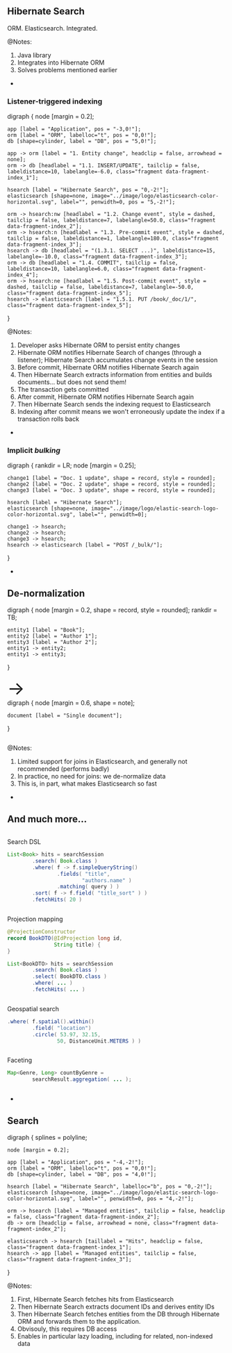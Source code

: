 ## Hibernate Search

ORM. Elasticsearch. Integrated.

@Notes:

1. Java library
1. Integrates into Hibernate ORM
1. Solves problems mentioned earlier

-

<!-- .element: class="nested-fragments-highlight-current" -->
### Listener-triggered indexing

<div class="viz" data-viz-engine="neato" data-width="900"
        data-viz-images="../image/logo/elasticsearch-color-horizontal.svg,200px,100px">
digraph {
	node [margin = 0.2];

	app [label = "Application", pos = "-3,0!"];
	orm [label = "ORM", labelloc="t", pos = "0,0!"];
	db [shape=cylinder, label = "DB", pos = "5,0!"];

	app -> orm [label = "1. Entity change", headclip = false, arrowhead = none];
	orm -> db [headlabel = "1.1. INSERT/UPDATE", tailclip = false, labeldistance=10, labelangle=-6.0, class="fragment data-fragment-index_1"];

	hsearch [label = "Hibernate Search", pos = "0,-2!"];
    elasticsearch [shape=none, image="../image/logo/elasticsearch-color-horizontal.svg", label="", penwidth=0, pos = "5,-2!"];

	orm -> hsearch:nw [headlabel = "1.2. Change event", style = dashed, tailclip = false, labeldistance=7, labelangle=50.0, class="fragment data-fragment-index_2"];
	orm -> hsearch:n [headlabel = "1.3. Pre-commit event", style = dashed, tailclip = false, labeldistance=1, labelangle=180.0, class="fragment data-fragment-index_3"];
	hsearch -> db [headlabel = "(1.3.1. SELECT ...)", labeldistance=15, labelangle=-10.0, class="fragment data-fragment-index_3"];
	orm -> db [headlabel = "1.4. COMMIT", tailclip = false, labeldistance=10, labelangle=6.0, class="fragment data-fragment-index_4"];
    orm -> hsearch:ne [headlabel = "1.5. Post-commit event", style = dashed, tailclip = false, labeldistance=7, labelangle=-50.0, class="fragment data-fragment-index_5"];
	hsearch -> elasticsearch [label = "1.5.1. PUT /book/_doc/1/", class="fragment data-fragment-index_5"];
}
</div>

@Notes:

1. Developer asks Hibernate ORM to persist entity changes
1. Hibernate ORM notifies Hibernate Search of changes (through a listener);
   Hibernate Search accumulates change events in the session
1. Before commit, Hibernate ORM notifies Hibernate Search again
1. Then Hibernate Search extracts information from entities and builds documents... but does not send them!
1. The transaction gets committed
1. After commit, Hibernate ORM notifies Hibernate Search again
1. Then Hibernate Search sends the indexing request to Elasticsearch
1. Indexing after commit means we won't erroneously update the index if a transaction rolls back

-

<!-- .element data-visibility="hidden" -->
### Implicit *bulking*
<div class="viz" data-viz-images="../image/logo/elastic-search-logo-color-horizontal.svg,200px,100px">
digraph {
	rankdir = LR;
	node [margin = 0.25];

	change1 [label = "Doc. 1 update", shape = record, style = rounded];
	change2 [label = "Doc. 2 update", shape = record, style = rounded];
	change3 [label = "Doc. 3 update", shape = record, style = rounded];

	hsearch [label = "Hibernate Search"];
    elasticsearch [shape=none, image="../image/logo/elastic-search-logo-color-horizontal.svg", label="", penwidth=0];

	change1 -> hsearch;
	change2 -> hsearch;
	change3 -> hsearch;
	hsearch -> elasticsearch [label = "POST /_bulk/"];
}
</div>

-

<!-- .element: class="grid" -->
## De-normalization
<div class="column">
<div class="viz">
digraph {
	node [margin = 0.2, shape = record, style = rounded];
	rankdir = TB;

	entity1 [label = "Book"];
	entity2 [label = "Author 1"];
	entity3 [label = "Author 2"];
	entity1 -> entity2;
	entity1 -> entity3;
}
</div>
</div>

<div class="column" style="font-size: 3em;">
&rarr;
</div>

<div class="column">
<div class="viz">
digraph {
	node [margin = 0.6, shape = note];

	document [label = "Single document"];
}
</div>
</div>

@Notes:

1. Limited support for joins in Elasticsearch, and generally not recommended (performs badly)
2. In practice, no need for joins: we de-normalize data
3. This is, in part, what makes Elasticsearch so fast

-

<!-- .element class="grid" -->
## And much more...

<div class="column">

Search DSL
```java
List<Book> hits = searchSession
        .search( Book.class )
        .where( f -> f.simpleQueryString()
                .fields( "title",
                        "authors.name" )
                .matching( query ) )
        .sort( f -> f.field( "title_sort" ) )
        .fetchHits( 20 )
```

</div>
<div class="column">

Projection mapping
```java
@ProjectionConstructor
record BookDTO(@IdProjection long id,
               String title) {
}

List<BookDTO> hits = searchSession
        .search( Book.class )
        .select( BookDTO.class )
        .where( ... )
        .fetchHits( ... )
```

</div>
<div class="column">

Geospatial search
```java
.where( f.spatial().within()
        .field( "location")
        .circle( 53.97, 32.15,
                50, DistanceUnit.METERS ) )
```

</div>
<div class="column">

Faceting
```java
Map<Genre, Long> countByGenre =
        searchResult.aggregation( ... );
```

</div>

-

<!-- .element data-visibility="hidden" -->
## Search

<div class="viz" data-viz-engine="neato" data-viz-images="../image/logo/elastic-search-logo-color-horizontal.svg,200px,100px">
digraph {
	splines = polyline;

	node [margin = 0.2];

	app [label = "Application", pos = "-4,-2!"];
	orm [label = "ORM", labelloc="t", pos = "0,0!"];
	db [shape=cylinder, label = "DB", pos = "4,0!"];

	hsearch [label = "Hibernate Search", labelloc="b", pos = "0,-2!"];
    elasticsearch [shape=none, image="../image/logo/elastic-search-logo-color-horizontal.svg", label="", penwidth=0, pos = "4,-2!"];

	orm -> hsearch [label = "Managed entities", tailclip = false, headclip = false, class="fragment data-fragment-index_2"];
	db -> orm [headclip = false, arrowhead = none, class="fragment data-fragment-index_2"];

	elasticsearch -> hsearch [taillabel = "Hits", headclip = false, class="fragment data-fragment-index_1"];
	hsearch -> app [label = "Managed entities", tailclip = false, class="fragment data-fragment-index_3"];
}
</div>

@Notes:

1. First, Hibernate Search fetches hits from Elasticsearch
1. Then Hibernate Search extracts document IDs and derives entity IDs
1. Then Hibernate Search fetches entities from the DB through Hibernate ORM
   and forwards them to the application.
1. Obvisouly, this requires DB access
1. Enables in particular lazy loading, including for related, non-indexed data
